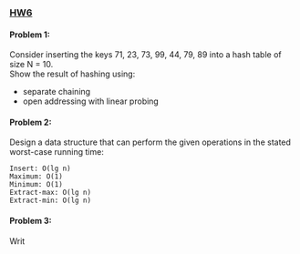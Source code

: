 ### [HW6](https://github.com/hollyjrobertson/COMP311/tree/master/hw6/hw6.pdf "HW6")
  #### Problem 1:  
  Consider inserting the keys 71, 23, 73, 99, 44, 79, 89 into a hash table of size N = 10.  
  Show the result of hashing using:  
  * separate chaining 
  * open addressing with linear probing
  
  #### Problem 2:
  Design a data structure that can perform the given operations in the stated worst-case running time:  

	Insert: O(lg n)  
	Maximum: O(1)  
	Minimum: O(1)  
	Extract-max: O(lg n)  
	Extract-min: O(lg n) 
	
   #### Problem 3:
   Writ
